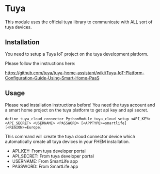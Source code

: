 
# Tuya
This module uses the official tuya library to communicate with ALL sort of tuya devices.

## Installation
You need to setup a Tuya IoT project on the tuya development platform.

Please follow the instructions here:

https://github.com/tuya/tuya-home-assistant/wiki/Tuya-IoT-Platform-Configuration-Guide-Using-Smart-Home-PaaS


## Usage
Please read installation instructions before! You need the tuya account and a smart home project on the tuya platform to get api key and api secret.

```
define tuya_cloud_connector PythonModule tuya_cloud setup <API_KEY> <API_SECRET> <USERNAME> <PASSWORD> [<APPTYPE>=smartlife] [<REGION>=Europe]
```
This command will create the tuya cloud connector device which automatically create all tuya devices in your FHEM installation.
 - API_KEY: From tuya developer portal
 - API_SECRET: From tuya developer portal
 - USERNAME: From SmartLife app
 - PASSWORD: From SmartLife app
